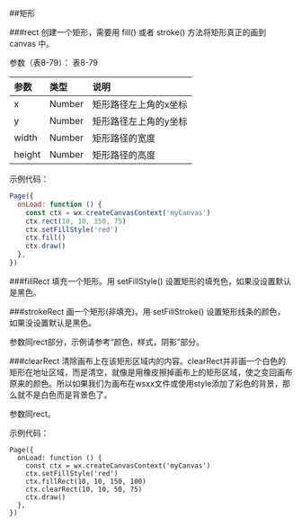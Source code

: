 ##矩形

###rect
创建一个矩形，需要用 fill() 或者 stroke() 方法将矩形真正的画到 canvas 中。

参数（表8-79）：
表8-79

|参数	|类型	|说明|
| :--- | :--- | :--- |
|x	|Number	|矩形路径左上角的x坐标|
|y	|Number	|矩形路径左上角的y坐标|
|width	|Number	|矩形路径的宽度|
|height	|Number|	矩形路径的高度|

示例代码：

```js
Page({
  onLoad: function () {
    const ctx = wx.createCanvasContext('myCanvas')
    ctx.rect(10, 10, 150, 75)
    ctx.setFillStyle('red')
    ctx.fill()
    ctx.draw()
  },
})
```
###fillRect
填充一个矩形。用 setFillStyle() 设置矩形的填充色，如果没设置默认是黑色。

###strokeRect
画一个矩形(非填充)。用 setFillStroke() 设置矩形线条的颜色，如果没设置默认是黑色。

参数同rect部分，示例请参考“颜色，样式，阴影”部分。

###clearRect
清除画布上在该矩形区域内的内容。clearRect并非画一个白色的矩形在地址区域，而是清空，就像是用橡皮擦掉画布上的矩形区域，使之变回画布原来的颜色。所以如果我们为画布在wsxx文件或使用style添加了彩色的背景，那么就不是白色而是背景色了。

参数同rect。

示例代码：
```
Page({
  onLoad: function () {
    const ctx = wx.createCanvasContext('myCanvas')
    ctx.setFillStyle('red')
    ctx.fillRect(10, 10, 150, 100) 
    ctx.clearRect(10, 10, 50, 75)
    ctx.draw()
  },
})
```